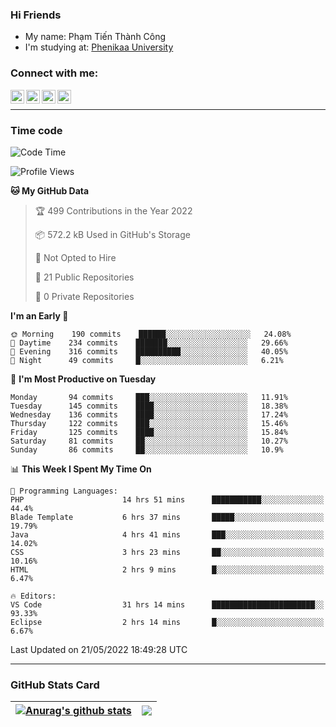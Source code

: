 ### Hi Friends

- My name: Phạm Tiến Thành Công
- I'm studying at: [Phenikaa University]


### Connect with me:
[<img align="left" alt="PhamTienThanhCong | Facebook" width="22px" src="https://upload.wikimedia.org/wikipedia/commons/thumb/1/16/Facebook-icon-1.png/640px-Facebook-icon-1.png" />][facebook]
[<img align="left" alt="PhamTienThanhCong | Zalo" width="22px" src="https://www.anphatpc.com.vn/template/anphat_2020v2/images/icon-zalo.jpg" />][zalo]
[<img align="left" alt="PhamTienThanhCong | LinkedIn" width="22px" src="https://cdn3.iconfinder.com/data/icons/inficons/512/linkedin.png" />][linkedin]
[<img align="left" alt="PhamTienThanhCong | tiktok" width="22px" src="https://cdn.worldvectorlogo.com/logos/tiktok-logo.svg" />][tiktok]

<br />

---

### Time code

<!--START_SECTION:waka-->
![Code Time](http://img.shields.io/badge/Code%20Time-358%20hrs%209%20mins-blue)

![Profile Views](http://img.shields.io/badge/Profile%20Views-84-blue)

**🐱 My GitHub Data** 

> 🏆 499 Contributions in the Year 2022
 > 
> 📦 572.2 kB Used in GitHub's Storage 
 > 
> 🚫 Not Opted to Hire
 > 
> 📜 21 Public Repositories 
 > 
> 🔑 0 Private Repositories  
 > 
**I'm an Early 🐤** 

```text
🌞 Morning    190 commits    ██████░░░░░░░░░░░░░░░░░░░   24.08% 
🌆 Daytime    234 commits    ███████░░░░░░░░░░░░░░░░░░   29.66% 
🌃 Evening    316 commits    ██████████░░░░░░░░░░░░░░░   40.05% 
🌙 Night      49 commits     █░░░░░░░░░░░░░░░░░░░░░░░░   6.21%

```
📅 **I'm Most Productive on Tuesday** 

```text
Monday       94 commits     ███░░░░░░░░░░░░░░░░░░░░░░   11.91% 
Tuesday      145 commits    ████░░░░░░░░░░░░░░░░░░░░░   18.38% 
Wednesday    136 commits    ████░░░░░░░░░░░░░░░░░░░░░   17.24% 
Thursday     122 commits    ███░░░░░░░░░░░░░░░░░░░░░░   15.46% 
Friday       125 commits    ████░░░░░░░░░░░░░░░░░░░░░   15.84% 
Saturday     81 commits     ██░░░░░░░░░░░░░░░░░░░░░░░   10.27% 
Sunday       86 commits     ██░░░░░░░░░░░░░░░░░░░░░░░   10.9%

```


📊 **This Week I Spent My Time On** 

```text
💬 Programming Languages: 
PHP                      14 hrs 51 mins      ███████████░░░░░░░░░░░░░░   44.4% 
Blade Template           6 hrs 37 mins       █████░░░░░░░░░░░░░░░░░░░░   19.79% 
Java                     4 hrs 41 mins       ███░░░░░░░░░░░░░░░░░░░░░░   14.02% 
CSS                      3 hrs 23 mins       ██░░░░░░░░░░░░░░░░░░░░░░░   10.16% 
HTML                     2 hrs 9 mins        █░░░░░░░░░░░░░░░░░░░░░░░░   6.47%

🔥 Editors: 
VS Code                  31 hrs 14 mins      ███████████████████████░░   93.33% 
Eclipse                  2 hrs 14 mins       █░░░░░░░░░░░░░░░░░░░░░░░░   6.67%

```


 Last Updated on 21/05/2022 18:49:28 UTC
<!--END_SECTION:waka-->

---

### GitHub Stats Card

| <a href="https://github.com/phamtienthanhcong"><img align="center" src="https://github-readme-stats.vercel.app/api?username=PhamTienThanhCong&show_icons=true&include_all_commits=true&theme=buefy&hide_border=true&theme=ocean_dark" alt="Anurag's github stats" /></a> | <a href="https://github.com/phamtienthanhcong"><img align="center" src="https://github-readme-stats.vercel.app/api/top-langs/?username=PhamTienThanhCong&layout=compact&theme=buefy&hide_border=true&theme=ocean_dark" /></a> |
| ------------- | ------------- |

[Phenikaa University]: https://phenikaa-uni.edu.vn/vi
[facebook]: https://www.facebook.com/phamtienthanhcong
[linkedin]: https://linkedin.com/in/phamtienthanhcong
[zalo]: https://zalo.me/0396396332
[tiktok]: https://www.tiktok.com/@phamtienthanhcong
[web]: https://github.com/PhamTienThanhCong/web_dev
[min project]: https://github.com/PhamTienThanhCong/Project-Of-Web
[c and cpp]: https://github.com/PhamTienThanhCong/Code_C_and_Cpro
[python]: https://github.com/PhamTienThanhCong/Python_beginer
